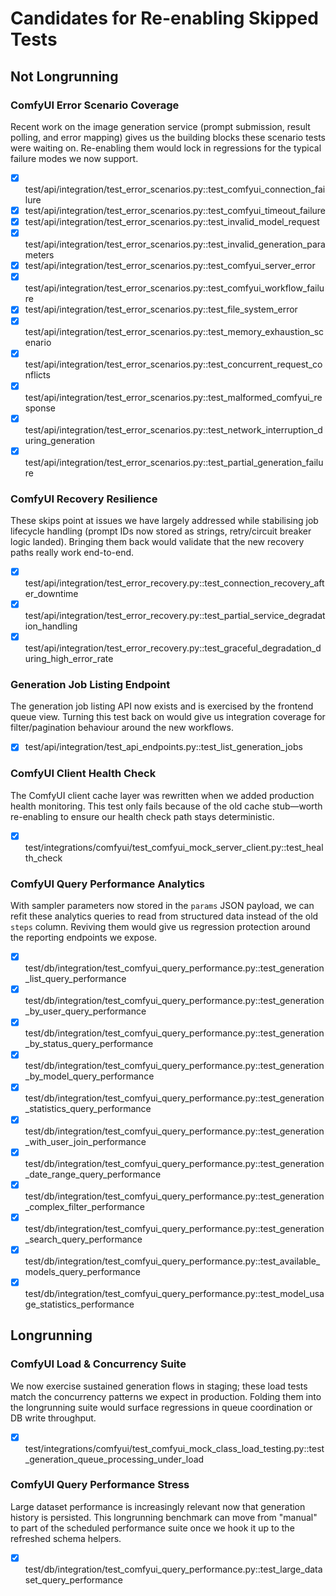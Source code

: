 # Candidates for Re-enabling Skipped Tests

## Not Longrunning

### ComfyUI Error Scenario Coverage
Recent work on the image generation service (prompt submission, result polling, and error mapping) gives us the building blocks these scenario tests were waiting on. Re-enabling them would lock in regressions for the typical failure modes we now support.
- [x] test/api/integration/test_error_scenarios.py::test_comfyui_connection_failure
- [x] test/api/integration/test_error_scenarios.py::test_comfyui_timeout_failure
- [x] test/api/integration/test_error_scenarios.py::test_invalid_model_request
- [x] test/api/integration/test_error_scenarios.py::test_invalid_generation_parameters
- [x] test/api/integration/test_error_scenarios.py::test_comfyui_server_error
- [x] test/api/integration/test_error_scenarios.py::test_comfyui_workflow_failure
- [x] test/api/integration/test_error_scenarios.py::test_file_system_error
- [x] test/api/integration/test_error_scenarios.py::test_memory_exhaustion_scenario
- [x] test/api/integration/test_error_scenarios.py::test_concurrent_request_conflicts
- [x] test/api/integration/test_error_scenarios.py::test_malformed_comfyui_response
- [x] test/api/integration/test_error_scenarios.py::test_network_interruption_during_generation
- [x] test/api/integration/test_error_scenarios.py::test_partial_generation_failure

### ComfyUI Recovery Resilience
These skips point at issues we have largely addressed while stabilising job lifecycle handling (prompt IDs now stored as strings, retry/circuit breaker logic landed). Bringing them back would validate that the new recovery paths really work end-to-end.
- [x] test/api/integration/test_error_recovery.py::test_connection_recovery_after_downtime
- [x] test/api/integration/test_error_recovery.py::test_partial_service_degradation_handling
- [x] test/api/integration/test_error_recovery.py::test_graceful_degradation_during_high_error_rate

### Generation Job Listing Endpoint
The generation job listing API now exists and is exercised by the frontend queue view. Turning this test back on would give us integration coverage for filter/pagination behaviour around the new workflows.
- [x] test/api/integration/test_api_endpoints.py::test_list_generation_jobs

### ComfyUI Client Health Check
The ComfyUI client cache layer was rewritten when we added production health monitoring. This test only fails because of the old cache stub—worth re-enabling to ensure our health check path stays deterministic.
- [x] test/integrations/comfyui/test_comfyui_mock_server_client.py::test_health_check

### ComfyUI Query Performance Analytics
With sampler parameters now stored in the `params` JSON payload, we can refit these analytics queries to read from structured data instead of the old `steps` column. Reviving them would give us regression protection around the reporting endpoints we expose.
- [x] test/db/integration/test_comfyui_query_performance.py::test_generation_list_query_performance
- [x] test/db/integration/test_comfyui_query_performance.py::test_generation_by_user_query_performance
- [x] test/db/integration/test_comfyui_query_performance.py::test_generation_by_status_query_performance
- [x] test/db/integration/test_comfyui_query_performance.py::test_generation_by_model_query_performance
- [x] test/db/integration/test_comfyui_query_performance.py::test_generation_statistics_query_performance
- [x] test/db/integration/test_comfyui_query_performance.py::test_generation_with_user_join_performance
- [x] test/db/integration/test_comfyui_query_performance.py::test_generation_date_range_query_performance
- [x] test/db/integration/test_comfyui_query_performance.py::test_generation_complex_filter_performance
- [x] test/db/integration/test_comfyui_query_performance.py::test_generation_search_query_performance
- [x] test/db/integration/test_comfyui_query_performance.py::test_available_models_query_performance
- [x] test/db/integration/test_comfyui_query_performance.py::test_model_usage_statistics_performance

## Longrunning

### ComfyUI Load & Concurrency Suite
We now exercise sustained generation flows in staging; these load tests match the concurrency patterns we expect in production. Folding them into the longrunning suite would surface regressions in queue coordination or DB write throughput.
- [x] test/integrations/comfyui/test_comfyui_mock_class_load_testing.py::test_generation_queue_processing_under_load

### ComfyUI Query Performance Stress
Large dataset performance is increasingly relevant now that generation history is persisted. This longrunning benchmark can move from "manual" to part of the scheduled performance suite once we hook it up to the refreshed schema helpers.
- [x] test/db/integration/test_comfyui_query_performance.py::test_large_dataset_query_performance
